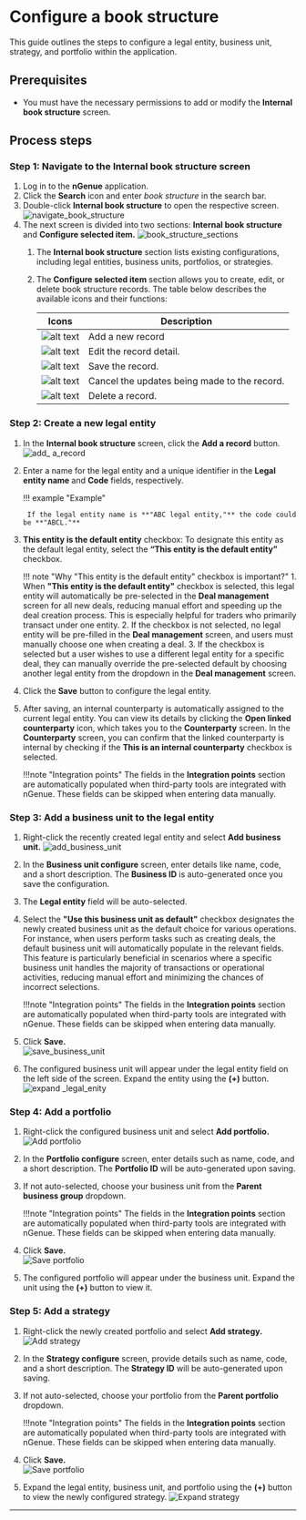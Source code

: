 # Configure a book structure

This guide outlines the steps to configure a legal entity, business unit, strategy, and portfolio within the application.

## Prerequisites

* You must have the necessary permissions to add or modify the **Internal book structure** screen.

## Process steps

### Step 1: Navigate to the Internal book structure screen

1.	Log in to the **nGenue** application.
2.	Click the **Search** icon and enter *book structure* in the search bar.  
3.	Double-click **Internal book structure** to open the respective screen.
![navigate_book_structure](./images/legal_entity_3.png)
4. The next screen is divided into two sections: **Internal book structure** and **Configure selected item.**
    ![book_structure_sections](./images/legal_entity_12.png)
    1. The **Internal book structure** section lists existing configurations, including legal entities, business units, portfolios, or strategies.
    2. The **Configure selected item** section allows you to create, edit, or delete book structure records. The table below describes the available icons and their functions:
    
        | Icons      | Description                          |
        | ----------- | ------------------------------------ |
        | ![alt text](./images/icons/add_record_icon.png)        | Add a new record |
        | ![alt text](./images/icons/edit_record_icon.png)    | Edit the record detail. |
        | ![alt text](./images/icons/save_icon.png)        |  Save the record. |
        | ![alt text](./images/icons/edit_current_icon.png)  | Cancel the updates being made to the record. |
        | ![alt text](./images/icons/delete_icon.png)  | Delete a record. |

### Step 2: Create a new legal entity

1. In the **Internal book structure** screen, click the **Add a record** button.
![add_ a_record](./images/legal_entity_4.png)
2. Enter a name for the legal entity and a unique identifier in the **Legal entity name** and **Code** fields, respectively.
    
    !!! example "Example"

        If the legal entity name is **"ABC legal entity,"** the code could be **"ABCL."**

3. **This entity is the default entity** checkbox: To designate this entity as the default legal entity, select the **“This entity is the default entity”** checkbox.

    !!! note "Why "This entity is the default entity" checkbox is important?"
        1. When **"This entity is the default entity"** checkbox is selected, this legal entity will automatically be pre-selected in the **Deal management** screen for all new deals, reducing manual effort and speeding up the deal creation process. This is especially helpful for traders who primarily transact under one entity.
        2. If the checkbox is not selected, no legal entity will be pre-filled in the **Deal management** screen, and users must manually choose one when creating a deal.
        3. If the checkbox is selected but a user wishes to use a different legal entity for a specific deal, they can manually override the pre-selected default by choosing another legal entity from the dropdown in the **Deal management** screen.

4. Click the **Save** button to configure the legal entity.

5. After saving, an internal counterparty is automatically assigned to the current legal entity. You can view its details by clicking the **Open linked counterparty** icon, which takes you to the **Counterparty** screen. In the **Counterparty** screen, you can confirm that the linked counterparty is internal by checking if the **This is an internal counterparty** checkbox is selected.

    !!!note "Integration points"
        The fields in the **Integration points** section are automatically populated when third-party tools are integrated with nGenue. These fields can be skipped when entering data manually.

### Step 3: Add a business unit to the legal entity

1. Right-click the recently created legal entity and select **Add business unit.** 
    ![add_business_unit](./images/legal_entity_2.png)

2. In the **Business unit configure** screen, enter details like name, code, and a short description. The **Business ID** is auto-generated once you save the configuration.

3. The **Legal entity** field will be auto-selected.

4. Select the **"Use this business unit as default"** checkbox designates the newly created business unit as the default choice for various operations. For instance, when users perform tasks such as creating deals, the default business unit will automatically populate in the relevant fields. This feature is particularly beneficial in scenarios where a specific business unit handles the majority of transactions or operational activities, reducing manual effort and minimizing the chances of incorrect selections.

    !!!note "Integration points"
        The fields in the **Integration points** section are automatically populated when third-party tools are integrated with nGenue. These fields can be skipped when entering data manually.

3. Click **Save.**<br>
    ![save_business_unit](./images/legal_entity_5.png)

4. The configured business unit will appear under the legal entity field on the left side of the screen. Expand the entity using the **(+)** button.
    ![expand _legal_enity](./images/legal_entity_6.png)

### Step 4: Add a portfolio

1. Right-click the configured business unit and select **Add portfolio.**
    ![Add portfolio](./images/legal_entity_7.png)

2. In the **Portfolio configure** screen, enter details such as name, code, and a short description. The **Portfolio ID** will be auto-generated upon saving.
3. If not auto-selected, choose your business unit from the **Parent business group** dropdown.

    !!!note "Integration points"
        The fields in the **Integration points** section are automatically populated when third-party tools are integrated with nGenue. These fields can be skipped when entering data manually.

4. Click **Save.**<br>
    ![Save portfolio](./images/legal_entity_8.png)

5. The configured portfolio will appear under the business unit. Expand the unit using the **(+)** button to view it.

### Step 5: Add a strategy

1. Right-click the newly created portfolio and select **Add strategy.** 
    ![Add strategy](./images/legal_entity_9.png)

2. In the **Strategy configure** screen, provide details such as name, code, and a short description. The **Strategy ID** will be auto-generated upon saving.
3. If not auto-selected, choose your portfolio from the **Parent portfolio** dropdown.

    !!!note "Integration points"
        The fields in the **Integration points** section are automatically populated when third-party tools are integrated with nGenue. These fields can be skipped when entering data manually.

4. Click **Save.**<br>
    ![Save portfolio](./images/legal_entity_10.png)

5. Expand the legal entity, business unit, and portfolio using the **(+)** button to view the newly configured strategy.
     ![Expand strategy](./images/legal_entity_11.png)

---

<!-- ## Related topics that you might be interested

<div class="grid cards" markdown>

-   :material-format-paint:{ .lg .middle } __ETRM workflow__

    ---

    Understand the workflow of ETRM in nGenue.


    [:octicons-arrow-right-24: Know more](../etrm/etrm_workflow.md)

-   :material-format-paint:{ .lg .middle } __Understanding ETRM__

    ---

    Understand the basics of ETRM and what are its key components.

    [:octicons-arrow-right-24: Know more](../etrm/index.md)    

-   :material-upload-network:{ .lg .middle } __Configuring a deal__

    ---

    Learn how to configure a deal in nGenue.

    [:octicons-arrow-right-24: Know more](../deal_management/overview.md)

-   :material-directions-fork:{ .lg .middle } __Configuring a pipeline__

    ---

    Learn more about how to configure a pipeline within the nGenue application.

    [:octicons-arrow-right-24: Know more](../getting_started/configure_pipeline.md)

</div> -->